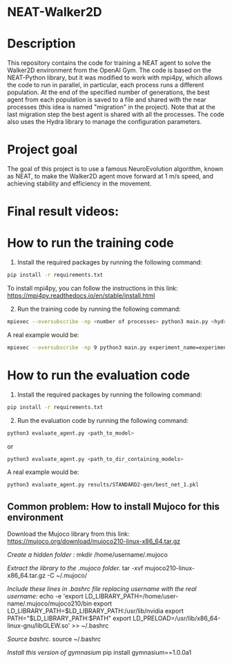 # NEAT-Walker2D

# Description
This repository contains the code for training a NEAT agent to solve the Walker2D environment from the OpenAI Gym. The code is based on the NEAT-Python library, but it was modified to work with mpi4py, which allows the code to run in parallel, in particular, each process runs a different population. At the end of the specified number of generations, the best agent from each population is saved to a file and shared with the near processes (this idea is named "migration" in the project). Note that at the last migration step the best agent is shared with all the processes. The code also uses the Hydra library to manage the configuration parameters. 

# Project goal
The goal of this project is to use a famous NeuroEvolution algorithm, known as NEAT, to make the Walker2D agent move forward at 1 m/s speed, and achieving stability and efficiency in the movement.  

# Final result videos:


# How to run the training code
1. Install the required packages by running the following command:
```bash
pip install -r requirements.txt
```
To install mpi4py, you can follow the instructions in this link: https://mpi4py.readthedocs.io/en/stable/install.html

2. Run the training code by running the following command:
```bash
mpiexec --oversubscribe -np <number of processes> python3 main.py <hydra_configuration_paramters>
```
A real example would be:
```bash
mpiexec --oversubscribe -np 9 python3 main.py experiment_name=experiment_1
```

# How to run the evaluation code
1. Install the required packages by running the following command:
```bash
pip install -r requirements.txt
```

2. Run the evaluation code by running the following command:
```bash
python3 evaluate_agent.py <path_to_model>
```
or
```bash
python3 evaluate_agent.py <path_to_dir_containing_models>
```
A real example would be:
```bash
python3 evaluate_agent.py results/STANDARD2-gen/best_net_1.pkl
```

## Common problem: How to install Mujoco for this environment
Download the Mujoco library from this link: https://mujoco.org/download/mujoco210-linux-x86_64.tar.gz

*Create a hidden folder :*
mkdir /home/username/.mujoco

*Extract the library to the .mujoco folder.*
tar -xvf mujoco210-linux-x86_64.tar.gz -C ~/.mujoco/

*Include these lines in .bashrc file replacing username with the real username:*
echo -e 'export LD_LIBRARY_PATH=/home/user-name/.mujoco/mujoco210/bin 
export LD_LIBRARY_PATH=$LD_LIBRARY_PATH:/usr/lib/nvidia 
export PATH="$LD_LIBRARY_PATH:$PATH" 
export LD_PRELOAD=/usr/lib/x86_64-linux-gnu/libGLEW.so' >> ~/.bashrc

*Source bashrc.*
source ~/.bashrc

*Install this version of gymnasium*
pip install gymnasium==1.0.0a1
